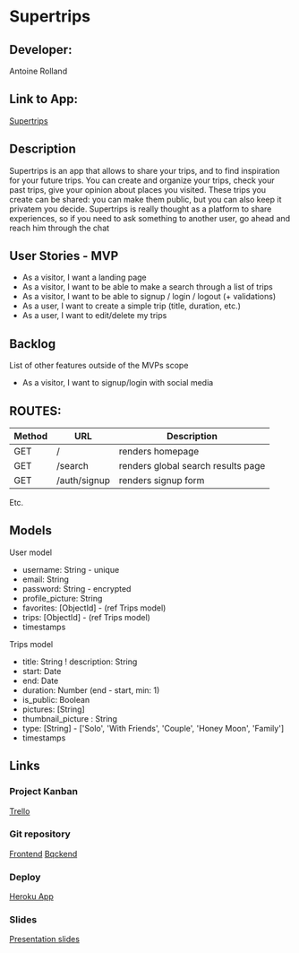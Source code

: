 # Supertrips

## Developer: 
Antoine Rolland

## Link to App: 
[Supertrips](link-to-come)

## Description

Supertrips is an app that allows to share your trips, and to find inspiration for your future trips. You can create and organize your trips, check your past trips, give your opinion about places you visited. These trips you create can be shared: you can make them public, but you can also keep it privatem you decide.
Supertrips is really thought as a platform to share experiences, so if you need to ask something to another user, go ahead and reach him through the chat
 
## User Stories - MVP

- As a visitor, I want a landing page
- As a visitor, I want to be able to make a search through a list of trips
- As a visitor, I want to be able to signup / login / logout (+ validations)
- As a user, I want to create a simple trip (title, duration, etc.)
- As a user, I want to edit/delete my trips

## Backlog

List of other features outside of the MVPs scope
- As a visitor, I want to signup/login with social media


## ROUTES:

|Method|URL|Description|
|---|---|---|
GET | / | renders homepage
GET | /search | renders global search results page
GET | /auth/signup| renders signup form
Etc.

## Models

User model
- username: String - unique
- email: String
- password: String - encrypted
- profile_picture: String
- favorites: [ObjectId] - (ref Trips model)
- trips: [ObjectId] - (ref Trips model)
- timestamps

Trips model
- title: String
! description: String
- start: Date
- end: Date
- duration: Number (end - start, min: 1)
- is_public: Boolean
- pictures: [String]
- thumbnail_picture : String
- type: [String] - ['Solo', 'With Friends', 'Couple', 'Honey Moon', 'Family']
- timestamps

## Links

### Project Kanban
[Trello](https://trello.com/b/13f2FoyZ/supertrips)

### Git repository
[Frontend](https://github.com/a-rolland/supertrips-frontend)
[Bqckend](https://github.com/a-rolland/supertrips-backend)

### Deploy
[Heroku App](http://supertrips.herokuapp.com/)

### Slides
[Presentation slides](http://slides.com)